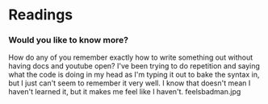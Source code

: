 # Readings

### Would you like to know more?

How do any of you remember exactly how to write something out without having docs and youtube open? I've been trying to do repetition and saying what the code is doing 
in my head as I'm typing it out to bake the syntax in, but I just can't seem to remember it very well. I know that doesn't mean I haven't learned it, but it makes
me feel like I haven't. feelsbadman.jpg
